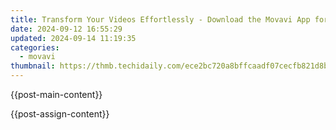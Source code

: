 ```yaml
---
title: Transform Your Videos Effortlessly - Download the Movavi App for Free RMVB to MOV Conversion!
date: 2024-09-12 16:55:29
updated: 2024-09-14 11:19:35
categories:
  - movavi
thumbnail: https://thmb.techidaily.com/ece2bc720a8bffcaadf07cecfb821d8b916ae290e3a31814b743ae86fbbcc5dd.jpg
---
```


{{post-main-content}}

<ins class="adsbygoogle"
     style="display:block"
     data-ad-format="autorelaxed"
     data-ad-client="ca-pub-7571918770474297"
     data-ad-slot="1223367746"></ins>

{{post-assign-content}}

<ins class="adsbygoogle"
     style="display:block"
     data-ad-client="ca-pub-7571918770474297"
     data-ad-slot="8358498916"
     data-ad-format="auto"
     data-full-width-responsive="true"></ins>
